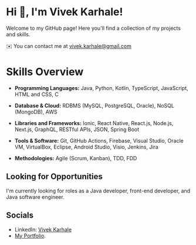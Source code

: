 # Hi 👋, I'm Vivek Karhale!

Welcome to my GitHub page! Here you'll find a collection of my projects and skills.

✉️  You can contact me at [vivek.karhale@gmail.com](mailto:vivek.karhale@gmail.com)

# Skills Overview

- **Programming Languages:** Java, Python, Kotlin, TypeScript, JavaScript, HTML and CSS, C

- **Database & Cloud:** RDBMS (MySQL, PostgreSQL, Oracle), NoSQL (MongoDB), AWS

- **Libraries and Frameworks:** Ionic, React Native, React.js, Node.js, Next.js, GraphQL, RESTful APIs, JSON, Spring Boot

- **Tools & Software:** Git, GitHub Actions, Firebase, Visual Studio, Oracle VM, VirtualBox, Eclipse, Android Studio, Visio, Jenkins, Jira

- **Methodologies:** Agile (Scrum, Kanban), TDD, FDD

## Looking for Opportunities

I'm currently looking for roles as a Java developer, front-end developer, and Java software engineer.

## Socials

- LinkedIn: [Vivek Karhale](https://www.linkedin.com/in/vivek-karhale-3545a6106)
- [My Portfolio](https://vivekkarhale.netlify.app/).
